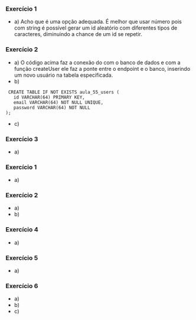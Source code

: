 ### Exercício 1
* a) Acho que é uma opção adequada. É melhor que usar número pois com string é possível gerar um id aleatório com diferentes tipos de caracteres, diminuindo a chance de um id se repetir.

### Exercício 2
* a) O código acima faz a conexão do com o banco de dados e com a função createUser ele faz a ponte entre o endpoint e o banco, inserindo um novo usuário na tabela especificada.
* b) 
 ```
  CREATE TABLE IF NOT EXISTS aula_55_users (
    id VARCHAR(64) PRIMARY KEY,
    email VARCHAR(64) NOT NULL UNIQUE,
    password VARCHAR(64) NOT NULL
);
```
* c) 
### Exercício 3
* a)

### Exercício 1
* a) 
### Exercício 2
* a) 
* b) 
### Exercício 4
* a) 
### Exercício 5
* a) 
### Exercício 6
* a) 
* b) 
* c) 
